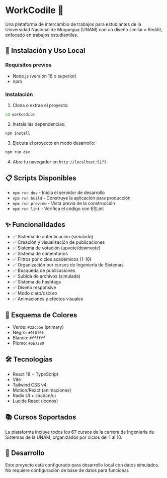 # WorkCodile 🐊

Una plataforma de intercambio de trabajos para estudiantes de la Universidad Nacional de Moquegua (UNAM) con un diseño similar a Reddit, enfocado en trabajos estudiantiles.

## 🚀 Instalación y Uso Local

### Requisitos previos
- Node.js (versión 16 o superior)
- npm

### Instalación

1. Clona o extrae el proyecto:
```bash
cd workcodile
```

2. Instala las dependencias:
```bash
npm install
```

3. Ejecuta el proyecto en modo desarrollo:
```bash
npm run dev
```

4. Abre tu navegador en `http://localhost:5173`

## 📋 Scripts Disponibles

- `npm run dev` - Inicia el servidor de desarrollo
- `npm run build` - Construye la aplicación para producción
- `npm run preview` - Vista previa de la construcción
- `npm run lint` - Verifica el código con ESLint

## ✨ Funcionalidades

- ✅ Sistema de autenticación (simulado)
- ✅ Creación y visualización de publicaciones
- ✅ Sistema de votación (upvote/downvote)
- ✅ Sistema de comentarios
- ✅ Filtros por ciclos académicos (1-10)
- ✅ Organización por cursos de Ingeniería de Sistemas
- ✅ Búsqueda de publicaciones
- ✅ Subida de archivos (simulada)
- ✅ Sistema de hashtags
- ✅ Diseño responsive
- ✅ Modo claro/oscuro
- ✅ Animaciones y efectos visuales

## 🎨 Esquema de Colores

- Verde: `#22c55e` (primary)
- Negro: `#0f0f0f`
- Blanco: `#ffffff`
- Plomo: `#6b7280`

## 🛠️ Tecnologías

- React 18 + TypeScript
- Vite
- Tailwind CSS v4
- Motion/React (animaciones)
- Radix UI + shadcn/ui
- Lucide React (iconos)

## 📚 Cursos Soportados

La plataforma incluye todos los 67 cursos de la carrera de Ingeniería de Sistemas de la UNAM, organizados por ciclos del 1 al 10.

## 🔧 Desarrollo

Este proyecto está configurado para desarrollo local con datos simulados. No requiere configuración de base de datos para funcionar.